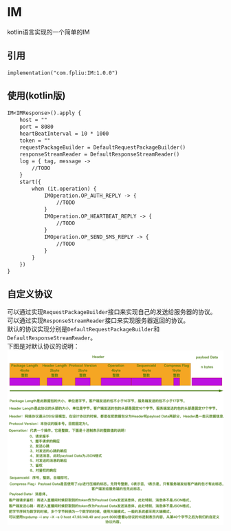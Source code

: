 # IM
kotlin语言实现的一个简单的IM

## 引用
```
implementation("com.fpliu:IM:1.0.0")
```

## 使用(kotlin版)
```
IM<IMResponse>().apply {
    host = ""
    port = 8080
    heartBeatInterval = 10 * 1000
    token = ""
    requestPackageBuilder = DefaultRequestPackageBuilder()
    responseStreamReader = DefaultResponseStreamReader()
    log = { tag, message ->
        //TODO
    }
    start({
        when (it.operation) {
            IMOperation.OP_AUTH_REPLY -> {
                //TODO
            }
            IMOperation.OP_HEARTBEAT_REPLY -> {
                //TODO
            }
            IMOperation.OP_SEND_SMS_REPLY -> {
                //TODO
            }
        }
    })
}
```

## 自定义协议
可以通过实现<code>RequestPackageBuilder</code>接口来实现自己的发送给服务器的协议。
<br>
可以通过实现<code>ResponseStreamReader</code>接口来实现服务器返回的协议。
<br>
默认的协议实现分别是<code>DefaultRequestPackageBuilder</code>和<code>DefaultResponseStreamReader</code>。
<br>
下图是对默认协议的说明：
<img src="./protocol.png" style="width=66.6%;height=66.6%">
